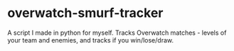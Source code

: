 # overwatch-smurf-tracker
A script I made in python for myself.
Tracks Overwatch matches - levels of your team and enemies, and tracks if you win/lose/draw.
